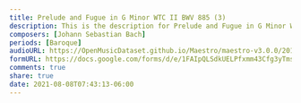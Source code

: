 ```yaml
---
title: Prelude and Fugue in G Minor WTC II BWV 885 (3)
description: This is the description for Prelude and Fugue in G Minor WTC II BWV 885 by Johann Sebastian Bach
composers: [Johann Sebastian Bach]
periods: [Baroque]
audioURL: https://OpenMusicDataset.github.io/Maestro/maestro-v3.0.0/2011/MIDI-Unprocessed_22_R1_2011_MID--AUDIO_R1-D8_12_Track12_wav.midi
formURL: https://docs.google.com/forms/d/e/1FAIpQLSdkUELPfxmm43Cfg3yTmssww9CUdBmH8v1yMh9RqeBwj0Zv-Q/viewform
comments: true
share: true
date: 2021-08-08T07:43:13-06:00
---
```

